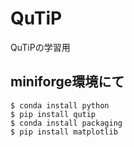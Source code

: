 # QuTiP
QuTiPの学習用

## miniforge環境にて
```
$ conda install python
$ pip install qutip
$ conda install packaging
$ pip install matplotlib
```

